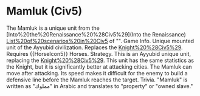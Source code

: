 # Mamluk (Civ5)

The Mamluk is a unique unit from the [Into%20the%20Renaissance%20%28Civ5%29](Into the Renaissance) [List%20of%20scenarios%20in%20Civ5](scenario) of "".
Game Info.
Unique mounted unit of the Ayyubid civilization. Replaces the [Knight%20%28Civ5%29](Knight). Requires {{HorseIcon5}} Horses.
Strategy.
This is an Ayyubid unique unit, replacing the [Knight%20%28Civ5%29](Knight). This unit has the same statistics as the Knight, but it is significantly better at attacking cities. The Mamluk can move after attacking. Its speed makes it difficult for the enemy to build a defensive line before the Mamluk reaches the target.
Trivia.
"Mamluk" is written as "مملوك" in Arabic and translates to "property" or "owned slave."